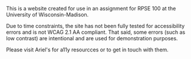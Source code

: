 This is a website created for use in an assignment for RPSE 100 at the University of Wisconsin-Madison.

Due to time constraints, the site has not been fully tested for accessibility errors and is not WCAG 2.1 AA compliant. That said, some errors (such as low contrast) are intentional and are used for demonstration purposes.

Please visit Ariel's <Anchor href="https://arielrezin.com" label="personal website" /> for a11y resourcces or to get in touch with them.

